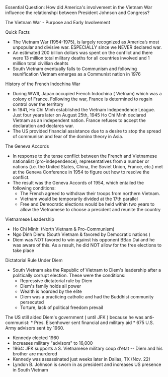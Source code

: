 Essential Question: How did America's involvement in the Vietnam War influence the relationshpi between President Johnson and Congress?

The Vietnam War - Purpose and Early Involvement

Quick Facts

* The Vietnam War (1954-1975), is largely recognized as America’s most unpopular and divisive war. ESPECIALLY since we NEVER declared war. 
* An estimated 200 billion dollars was spent on the conflict and there were 13 million total military deaths for all countries involved and 1 million total civillian deahts 
* South Vietnam eventually falls to Communism and following reunification Vietnam emerges as a Communist nation in 1976

History of the French Indochina War 

* During WWII, Japan occupied French Indochina ( Vietnam) which was a colony of France. Following the war, France is determined to regain control over the territory
* In 1941, Ho Chi Minh established the Vietnam Independence League. Just four years later on August 25th, 1945 Ho Chi Minh declared Vietnam as an independent nation. France refuses to accept the declaration and declares war.
* The US provided financial assistance due to a desire to stop the spread of communism and fear of the domino theory in Asia.

The Geneva Accords

* In response to the tense conflict between the French and Vietnamese nationalist (pro-independence), representatives from a number or nations (i.e. the United States, China, the Soviet Union, France, etc.) met at the Geneva Conference in 1954 to figure out how to resolve the conflict. 
* The result was the Geneva Accords of 1954, which entailed the following conditions:
    * The French agreed to withdraw their troops from northern Vietnam.
    * Vietnam would be temporarily divided at the 17th parallel
    * Free and Democratic elections would be held within two years to allow the Vietnamese to choose a president and reunite the country 

Vietnamese Leadership

* Ho Chi Minh: (North Vietnam & Pro-Communism)
* Ngo Dinh Diem: (South Vietnam & favored by Democratic nations ) 
* Diem was NOT favored to win against his opponent BBao Dai and he was aware of this. As a result, he did NOT allow for the free elections to take place 

Dictatorial Rule Under Diem

* South Vietnam aka the Republic of Vietnam to Diem's leadership after a politically corrupt election. These were the conditions:
    * Repressive dictatorial rule by Diem
    * Diem's family holds all power
    * Wealth is hoarded by the elite
    * Diem was a practicing catholic and had the Buddhist community persecuted
    * Torture, lack of political freedom prevail

The US still aided Diem's government ( until JFK ) because he was anti-communist:
    * Pres. Eisenhower sent financial and military aid
    * 675 U.S. Army advisors sent by 1960.

* Kennedy elected 1960
* Increases military "advisors" to 16,000
* 1964: JFK supports a S. Vietnamese military coup d'etat -- Diem and his brother are murdered 
* Kennedy was assassinated just weeks later in Dallas, TX (Nov. 22)
* Lyndon B. Johnson is sworn in as president and increases US presence in South Vietnam